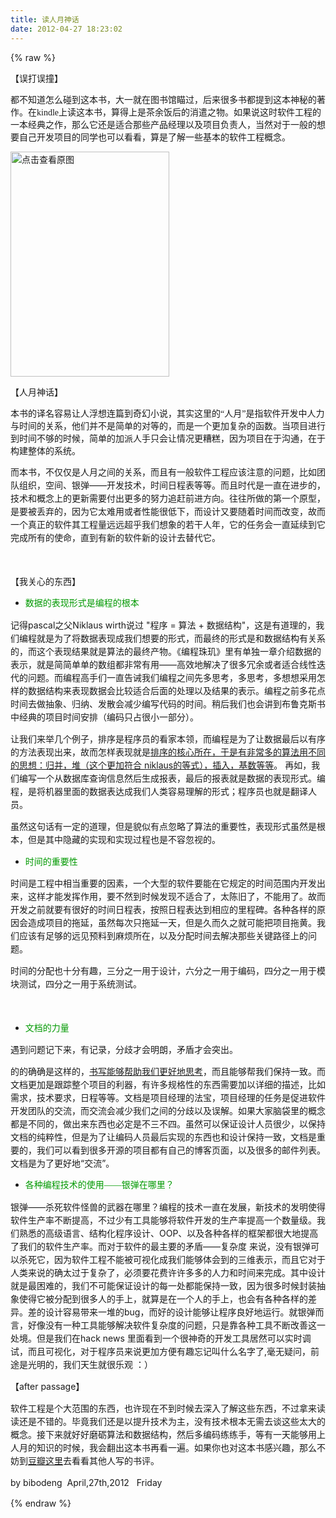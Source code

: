 ```yaml
---
title: 读人月神话
date: 2012-04-27 18:23:02
---
```

{% raw %}
<p><span style="font-family:'Microsoft YaHei';font-size:14px;">【误打误撞】</span></p>
<span style="font-family:'Microsoft YaHei';font-size:14px;"> </span><p><span style="font-family:'Microsoft YaHei';font-size:14px;">都不知道怎么碰到这本书，大一就在图书馆瞄过，后来很多书都提到这本神秘的著作。在kindle上读这本书，算得上是茶余饭后的消遣之物。如果说这时软件工程的一本经典之作，那么它还是适合那些产品经理以及项目负责人，当然对于一般的想要自己开发项目的同学也可以看看，算是了解一些基本的软件工程概念。</span></p>
<p><span style="font-family:'Microsoft YaHei';font-size:14px;"><a target="_blank" href="/content/plugins/kl_album/upload/201204/026e32db9e376104982c3500c6a977a42012042712475220404.jpg"><img src="/content/plugins/kl_album/upload/201204/026e32db9e376104982c3500c6a977a42012042712475220404.jpg" width="254" height="360" alt="点击查看原图" border="0" /></a><br />
</span></p>
<span style="font-family:'Microsoft YaHei';font-size:14px;"> </span><p><span style="font-family:'Microsoft YaHei';font-size:14px;">【人月神话】</span></p>
<span style="font-family:'Microsoft YaHei';font-size:14px;"> </span><p><span style="font-family:'Microsoft YaHei';font-size:14px;">本书的译名容易让人浮想连篇到奇幻小说，其实这里的“人月”是指软件开发中人力与时间的关系，他们并不是简单的对等的，而是一个更加复杂的函数。当项目进行到时间不够的时候，简单的加派人手只会让情况更糟糕，因为项目在于沟通，在于构建整体的系统。</span></p>
<p><span style="font-family:''Microsoft YaHei'';"><span style="font-size:14px;line-height:21px;">而本书，不仅仅是人月之间的关系，而且有一般软件工程应该注意的问题，比如团队组织，空间、银弹——开发技术，时间日程表等等。而且时代是一直在进步的，技术和概念上的更新需要付出更多的努力追赶前进方向。往往所做的第一个原型，是要被丢弃的，因为它太难用或者性能很低下，而设计又要随着时间而改变，故而一个真正的软件其工程量远远超乎我们想象的若干人年，它的任务会一直延续到它完成所有的使命，直到有新的软件新的设计去替代它。</span></span></p>
<p><span style="font-family:''Microsoft YaHei'';"><span style="font-size:14px;line-height:21px;"><br />
</span></span></p>
<p><span style="font-family:''Microsoft YaHei'';"><span style="font-size:14px;line-height:21px;">【我关心的东西】</span></span></p>
<p></p>
<ul><li><span style="font-family:'Microsoft YaHei';font-size:14px;line-height:21px;color:#009900;">数据的表现形式是编程的根本</span></li>
</ul>
<p></p>
<p><span style="font-family:''Microsoft YaHei'';"><span style="font-size:14px;line-height:21px;">记得pascal之父Niklaus wirth说过 "程序 = 算法 + 数据结构"，这是有道理的，我们编程就是为了将数据表现成我们想要的形式，而最终的形式是和数据结构有关系的，而这个表现结果就是算法的最终产物。《编程珠玑》里有单独一章介绍数据的表示，就是简简单单的数组都非常有用——高效地解决了很多冗余或者适合线性迭代的问题。而编程高手们一直告诫我们编程之间先多思考，多思考，多想想采用怎样的数据结构来表现数据会比较适合后面的处理以及结果的表示。编程之前多花点时间去做抽象、归纳、发散会减少编写代码的时间。稍后我们也会讲到布鲁克斯书中经典的项目时间安排（编码只占很小一部分）。</span></span></p>
<p><span style="font-family:''Microsoft YaHei'';"><span style="font-size:14px;line-height:21px;">让我们来举几个例子，排序是程序员的看家本领，而编程是为了让数据最后以有序的方法表现出来，故而怎样表现就是<a href="/?post=33">排序的核心所在，于是有非常多的算法用不同的思想：归并，堆（这个更加符合 niklaus的等式），插入，基数等等</a>。 再如，我们编写一个从数据库查询信息然后生成报表，最后的报表就是数据的表现形式。编程，是将机器里面的数据表达成我们人类容易理解的形式；程序员也就是翻译人员。</span></span></p>
<p><span style="font-family:''Microsoft YaHei'';"><span style="font-size:14px;line-height:21px;">虽然这句话有一定的道理，但是貌似有点忽略了算法的重要性，表现形式虽然是根本，但是其中隐藏的实现和实现过程也是不容忽视的。</span></span></p>
<p></p>
<ul><li><span style="font-family:''Microsoft YaHei'';"><span style="font-size:14px;line-height:21px;color:#009900;">时间的重要性</span></span></li>
</ul>
<p><span style="font-family:''Microsoft YaHei'';"><span style="font-size:14px;line-height:21px;">时间是工程中相当重要的因素，一个大型的软件要能在它规定的时间范围内开发出来，这样才能发挥作用，要不然到时候发现不适合了，太陈旧了，不能用了。故而开发之前就要有很好的时间日程表，按照日程表达到相应的里程碑。各种各样的原因会造成项目的拖延，虽然每次只拖延一天，但是久而久之就可能把项目拖黄。我们应该有足够的远见预料到麻烦所在，以及分配时间去解决那些关键路径上的问题。</span></span></p>
<p><span style="font-family:''Microsoft YaHei'';"><span style="font-size:14px;line-height:21px;">时间的分配也十分有趣，三分之一用于设计，六分之一用于编码，四分之一用于模块测试，四分之一用于系统测试。</span></span></p>
<p><span style="font-family:''Microsoft YaHei'';"><span style="font-size:14px;line-height:21px;"><br />
</span></span></p>
<p></p>
<ul><li><span style="font-family:''Microsoft YaHei'';"><span style="font-size:14px;line-height:21px;color:#009900;">文档的力量</span></span></li>
</ul>
<p><span style="font-family:''Microsoft YaHei'';"><span style="font-size:14px;line-height:21px;">遇到问题记下来，有记录，分歧才会明朗，矛盾才会突出。</span></span></p>
<p><span style="font-family:''Microsoft YaHei'';"><span style="font-size:14px;line-height:21px;">的的确确是这样的，<a href="http://blog.sina.com.cn/s/blog_4caedc7a010184pl.html">书写能够帮助我们更好地思考</a>，而且能够帮我们保持一致。而文档更加是跟踪整个项目的利器，有许多规格性的东西需要加以详细的描述，比如需求，技术要求，日程等等。文档是项目经理的法宝，项目经理的任务是促进软件开发团队的交流，而交流会减少我们之间的分歧以及误解。如果大家脑袋里的概念都是不同的，做出来东西也必定是不三不四。虽然可以保证设计人员很少，以保持文档的纯粹性，但是为了让编码人员最后实现的东西也和设计保持一致，文档是重要的，我们可以看到很多开源的项目都有自己的博客页面，以及很多的邮件列表。文档是为了更好地“交流”。</span></span></p>
<p></p>
<ul><li><span style="font-family:'Microsoft YaHei';font-size:14px;line-height:21px;color:#009900;">各种编程技术的使用——银弹在哪里？</span></li>
</ul>
<p></p>
<p><span style="font-family:''Microsoft YaHei'';"><span style="font-size:14px;line-height:21px;">银弹——杀死软件怪兽的武器在哪里？编程的技术一直在发展，新技术的发明使得软件生产率不断提高，不过少有工具能够将软件开发的生产率提高一个数量级。我们熟悉的高级语言、结构化程序设计、OOP、以及各种各样的框架都很大地提高了我们的软件生产率。而对于软件的最主要的矛盾——复杂度 来说，没有银弹可以杀死它，因为软件工程不能被可视化成我们能够体会到的三维表示，而且它对于人类来说的确太过于复杂了，必须要花费许许多多的人力和时间来完成。其中设计就是最困难的，我们不可能保证设计的每一处都能保持一致，因为很多时候封装抽象使得它被分配到很多人的手上，就算是在一个人的手上，也会有各种各样的差异。差的设计容易带来一堆的bug，而好的设计能够让程序良好地运行。就银弹而言，好像没有一种工具能够解决软件复杂度的问题，只是靠各种工具不断改善这一处境。但是我们在hack news 里面看到一个很神奇的开发工具居然可以实时调试，而且可视化，对于程序员来说更加方便有趣忘记叫什么名字了,毫无疑问，前途是光明的，我们天生就很乐观 ：）</span></span></p>
<p><span style="font-family:''Microsoft YaHei'';"><span style="font-size:14px;line-height:21px;">【after passage】</span></span></p>
<p><span style="font-family:''Microsoft YaHei'';"><span style="font-size:14px;line-height:21px;">软件工程是个大范围的东西，也许现在不到时候去深入了解这些东西，不过拿来读读还是不错的。毕竟我们还是以提升技术为主，没有技术根本无需去谈这些太大的概念。接下来就好好磨砺算法和数据结构，然后多编码练练手，等有一天能够用上人月的知识的时候，我会翻出这本书再看一遍。如果你也对这本书感兴趣，那么不妨到<a href="http://book.douban.com/subject/1102259/">豆瓣这里</a>去看看其他人写的书评。</span></span></p>
<p><span style="font-family:''Microsoft YaHei'';"><span style="font-size:14px;line-height:21px;">by bibodeng &nbsp;April,27th,2012 &nbsp; Friday</span></span></p>
<p></p>{% endraw %}
